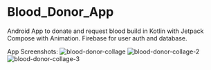 # Blood_Donor_App
Android App to donate and request blood build in Kotlin with Jetpack Compose with Animation.
Firebase for user auth and database.

App Screenshots:
![blood-donor-collage](https://user-images.githubusercontent.com/97782768/203956737-b3240056-6703-4109-9f0d-ee8dc4047f87.png)
![blood-donor-collage-2](https://user-images.githubusercontent.com/97782768/203957483-1915d708-de4a-419f-b1b4-4768d4fc708d.png)
![blood-donor-collage-3](https://user-images.githubusercontent.com/97782768/203957727-e09ccf79-099d-4aee-8e22-84e77e0d65a8.png)
